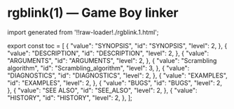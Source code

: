 # rgblink(1) — Game Boy linker

import generated from '!!raw-loader!./rgblink.1.html';

<div className="manual-text" dangerouslySetInnerHTML={{ __html: generated }} />

export const toc = [
{
	"value": "SYNOPSIS",
	"id": "SYNOPSIS",
	"level": 2,
},
{
	"value": "DESCRIPTION",
	"id": "DESCRIPTION",
	"level": 2,
},
{
	"value": "ARGUMENTS",
	"id": "ARGUMENTS",
	"level": 2,
},
{
	"value": "Scrambling algorithm",
	"id": "Scrambling_algorithm",
	"level": 3,
},
{
	"value": "DIAGNOSTICS",
	"id": "DIAGNOSTICS",
	"level": 2,
},
{
	"value": "EXAMPLES",
	"id": "EXAMPLES",
	"level": 2,
},
{
	"value": "BUGS",
	"id": "BUGS",
	"level": 2,
},
{
	"value": "SEE ALSO",
	"id": "SEE_ALSO",
	"level": 2,
},
{
	"value": "HISTORY",
	"id": "HISTORY",
	"level": 2,
},
];

